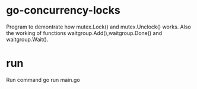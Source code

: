 # go-concurrency-locks
Program to demontrate how mutex.Lock() and mutex.Unclock() works. Also the working of functions waitgroup.Add(),waitgroup.Done() and waitgroup.Wait().
# run
Run command go run main.go
